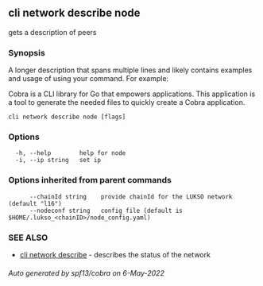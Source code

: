 ## cli network describe node

gets a description of peers

### Synopsis

A longer description that spans multiple lines and likely contains examples
and usage of using your command. For example:

Cobra is a CLI library for Go that empowers applications.
This application is a tool to generate the needed files
to quickly create a Cobra application.

```
cli network describe node [flags]
```

### Options

```
  -h, --help        help for node
  -i, --ip string   set ip
```

### Options inherited from parent commands

```
      --chainId string    provide chainId for the LUKSO network (default "l16")
      --nodeconf string   config file (default is $HOME/.lukso_<chainID>/node_config.yaml)
```

### SEE ALSO

* [cli network describe](cli_network_describe.md)	 - describes the status of the network

###### Auto generated by spf13/cobra on 6-May-2022
